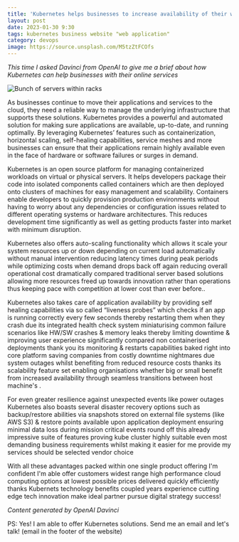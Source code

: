 ```yaml
---
title: 'Kubernetes helps businesses to increase availability of their websites and web applications'
layout: post
date: 2023-01-30 9:30
tags: kubernetes business website "web application"
category: devops
image: https://source.unsplash.com/M5tzZtFCOfs
---
```


_This time I asked Davinci from OpenAI to give me a brief about how Kubernetes can help businesses with their online services_

![Bunch of servers within racks](https://source.unsplash.com/M5tzZtFCOfs)

As businesses continue to move their applications and services to the cloud, they need a reliable way to manage the underlying infrastructure that supports these solutions. Kubernetes provides a powerful and automated solution for making sure applications are available, up-to-date, and running optimally. By leveraging Kubernetes’ features such as containerization, horizontal scaling, self-healing capabilities, service meshes and more businesses can ensure that their applications remain highly available even in the face of hardware or software failures or surges in demand.

Kubernetes is an open source platform for managing containerized workloads on virtual or physical servers. It helps developers package their code into isolated components called containers which are then deployed onto clusters of machines for easy management and scalability. Containers enable developers to quickly provision production environments without having to worry about any dependencies or configuration issues related to different operating systems or hardware architectures. This reduces development time significantly as well as getting products faster into market with minimum disruption.

Kubernetes also offers auto-scaling functionality which allows it scale your system resources up or down depending on current load automatically without manual intervention reducing latency times during peak periods while optimizing costs when demand drops back off again reducing overall operational cost dramatically compared traditional server based solutions allowing more resources freed up towards innovation rather than operations thus keeping pace with competition at lower cost than ever before.. 

Kubernetes also takes care of application availability by providing self healing capabilities via so called “liveness probes” which checks if an app is running correctly every few seconds thereby restarting them when they crash due its integrated health check system miniaturising common failure scenarios like HW/SW crashes & memory leaks thereby limiting downtime & improving user experience significantly compared non containerised deployments thank you its monitoring & restarts capabilities baked right into core platform saving companies from costly downtime nightmares due system outages whilst benefiting from reduced resource costs thanks its scalability feature set enabling organisations whether big or small benefit from increased availability through seamless transitions between host machine's . 

For even greater resilience against unexpected events like power outages Kubernetes also boasts several disaster recovery options such as backup/restore abilities via snapshots stored on external file systems (like AWS S3) & restore points available upon application deployment ensuring minimal data loss during mission critical events round off this already impressive suite of features  proving kube cluster highly suitable even most demanding business requirements whilst making it easier for me provide my services should be selected vendor choice  

With all these advantages packed within one single product offering I'm confident I'm able offer customers widest range high performance cloud computing options at lowest possible prices delivered quickly efficiently thanks Kubernets technology benefits coupled years experience cutting edge tech innovation make ideal partner pursue digital strategy success!
 
 _Content generated by OpenAI Davinci_
 
 PS: Yes! I am able to offer Kubernetes solutions. Send me an email and let's talk! (email in the footer of the website)
